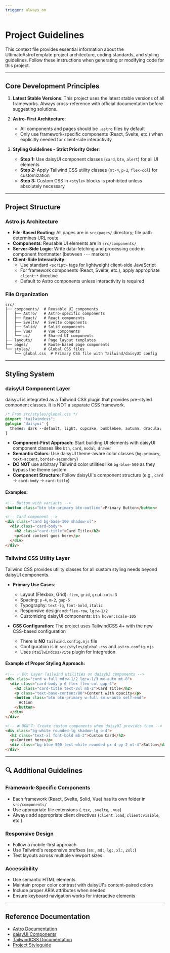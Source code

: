 ```yaml
---
trigger: always_on
---
```


# Project Guidelines

This context file provides essential information about the UltimateAstroTemplate project architecture, coding standards, and styling guidelines. Follow these instructions when generating or modifying code for this project.

---

## Core Development Principles

1. **Latest Stable Versions**: This project uses the latest stable versions of all frameworks. Always cross-reference with official documentation before suggesting solutions.

2. **Astro-First Architecture**: 
   - All components and pages should be `.astro` files by default
   - Only use framework-specific components (React, Svelte, etc.) when explicitly needed for client-side interactivity

3. **Styling Guidelines - Strict Priority Order**:
   - **Step 1:** Use daisyUI component classes (`card`, `btn`, `alert`) for all UI elements
   - **Step 2:** Apply Tailwind CSS utility classes (`mt-4`, `p-2`, `flex-col`) for customization
   - **Step 3:** Custom CSS in `<style>` blocks is prohibited unless absolutely necessary

---

## Project Structure

### Astro.js Architecture

- **File-Based Routing**: All pages are in `src/pages/` directory; file path determines URL route
- **Components**: Reusable UI elements are in `src/components/`
- **Server-Side Logic**: Write data-fetching and processing code in component frontmatter (between `---` markers)
- **Client-Side Interactivity**: 
  - Use standard `<script>` tags for lightweight client-side JavaScript
  - For framework components (React, Svelte, etc.), apply appropriate `client:*` directive
  - Default to Astro components unless interactivity is required

### File Organization

```
src/
├── components/  # Reusable UI components
│   ├── Astro/   # Astro-specific components
│   ├── React/   # React components
│   ├── Svelte/  # Svelte components
│   ├── Solid/   # Solid components
│   ├── Vue/     # Vue components
│   └── ui/      # Shared UI components
├── layouts/     # Page layout templates
├── pages/       # Route-based page components
└── styles/      # Global CSS files
    └── global.css  # Primary CSS file with Tailwind/daisyUI config
```

---

## Styling System

### daisyUI Component Layer

daisyUI is integrated as a Tailwind CSS plugin that provides pre-styled component classes. It is NOT a separate CSS framework.

```css
/* From src/styles/global.css */
@import "tailwindcss";
@plugin "daisyui" {
  themes: dark --default, light, cupcake, bumblebee, autumn, dracula;
}
```

- **Component-First Approach**: Start building UI elements with daisyUI component classes like `btn`, `card`, `modal`, `drawer`
- **Semantic Colors**: Use daisyUI theme-aware color classes (`bg-primary`, `text-accent`, `border-secondary`)
- **DO NOT** use arbitrary Tailwind color utilities like `bg-blue-500` as they bypass the theme system
- **Component Structure**: Follow daisyUI's component structure (e.g., `card` → `card-body` → `card-title`)

#### Examples:

```html
<!-- Button with variants -->
<button class="btn btn-primary btn-outline">Primary Button</button>

<!-- Card component -->
<div class="card bg-base-100 shadow-xl">
  <div class="card-body">
    <h2 class="card-title">Card Title</h2>
    <p>Card content goes here</p>
  </div>
</div>
```

### Tailwind CSS Utility Layer

Tailwind CSS provides utility classes for all custom styling needs beyond daisyUI components.

- **Primary Use Cases**:
  - Layout (Flexbox, Grid): `flex`, `grid`, `grid-cols-3`
  - Spacing: `p-4`, `m-2`, `gap-6`
  - Typography: `text-lg`, `font-bold`, `italic`
  - Responsive design: `md:flex-row`, `lg:w-1/2`
  - Customizing daisyUI components: `btn hover:scale-105`

- **CSS Configuration**: The project uses TailwindCSS 4+ with the new CSS-based configuration
  - There is **NO** `tailwind.config.mjs` file
  - Configuration is in `src/styles/global.css` and `astro.config.mjs`
  - Uses `@tailwindcss/vite` plugin for integration

#### Example of Proper Styling Approach:

```html
<!-- ✅ DO: Layer Tailwind utilities on daisyUI components -->
<div class="card w-full md:w-1/2 lg:w-1/3 mx-auto mt-8">
  <div class="card-body p-6 flex flex-col gap-4">
    <h2 class="card-title text-2xl mb-2">Card Title</h2>
    <p class="text-base-content/80">Content with opacity</p>
    <button class="btn btn-primary w-full sm:w-auto self-end">
      Action
    </button>
  </div>
</div>

<!-- ❌ DON'T: Create custom components when daisyUI provides them -->
<div class="bg-white rounded-lg shadow-lg p-4">
  <h2 class="text-xl font-bold mb-2">Custom Card</h2>
  <p>Content here</p>
  <div class="bg-blue-500 text-white rounded px-4 py-2 mt-4">Button</div>
</div>
```

---

## 🔍 Additional Guidelines

### Framework-Specific Components

- Each framework (React, Svelte, Solid, Vue) has its own folder in `src/components/`
- Use appropriate file extensions (`.tsx`, `.svelte`, `.vue`) 
- Always add appropriate client directives (`client:load`, `client:visible`, etc.)

### Responsive Design

- Follow a mobile-first approach
- Use Tailwind's responsive prefixes (`sm:`, `md:`, `lg:`, `xl:`, `2xl:`)
- Test layouts across multiple viewport sizes

### Accessibility

- Use semantic HTML elements
- Maintain proper color contrast with daisyUI's content-paired colors
- Include proper ARIA attributes when needed
- Ensure keyboard navigation works for interactive elements

---

## Reference Documentation

- [Astro Documentation](https://docs.astro.build/)
- [daisyUI Components](https://daisyui.com/components/)
- [TailwindCSS Documentation](https://tailwindcss.com/docs)
- [Project Styleguide](/src/content/info/styleguide.md)